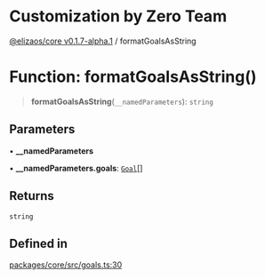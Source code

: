 # Customization by Zero Team

[@elizaos/core v0.1.7-alpha.1](../index.md) / formatGoalsAsString

# Function: formatGoalsAsString()

> **formatGoalsAsString**(`__namedParameters`): `string`

## Parameters

• **\_\_namedParameters**

• **\_\_namedParameters.goals**: [`Goal`](../interfaces/Goal.md)[]

## Returns

`string`

## Defined in

[packages/core/src/goals.ts:30](https://github.com/elizaOS/eliza/blob/main/packages/core/src/goals.ts#L30)
